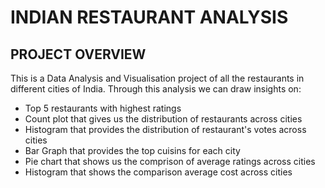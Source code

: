 # INDIAN RESTAURANT ANALYSIS

## PROJECT OVERVIEW
This is a Data Analysis and Visualisation project of all the restaurants in different cities of India.
Through this analysis we can draw insights on:
- Top 5 restaurants with highest ratings
- Count plot that gives us the distribution of restaurants across cities
- Histogram that provides the distribution of restaurant's votes across cities
- Bar Graph that provides the top cuisins for each city
- Pie chart that shows us the comprison of average ratings across cities
- Histogram that shows the comparison average cost across cities
